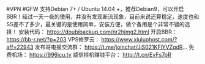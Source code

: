 #VPN
#GFW
支持Debian 7+ / Ubuntu 14.04 +，推荐Debian9，可以开启BBR！经过一天一夜的使用，并没有发现断流现象，目前来说还算稳定，速度也和SS差不了多少，最关键的是使用简单，安装方便，做个备用是个非常不错的选择！
安装代码：
https://doubibackup.com/nr2hjmg2.html
开启BBR：
https://bb-r.net/?p=203
VPS修罗云：
https://www.xiuluohost.com/?aff=22943
发布哥电报交流群：
https://t.me/joinchat/JiS021KFlYVZqdR...
免费机场：
https://996icu.tv
威信挂机赚钱平台：
http://t.cn/EvFs7pR
